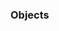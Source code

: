 ### Objects

<div id="main">

<include src="./basics/topicPanel.md" />
<include src="./abstraction/topicPanel.md" />
<include src="./encapsulation/topicPanel.md" />

</div>
